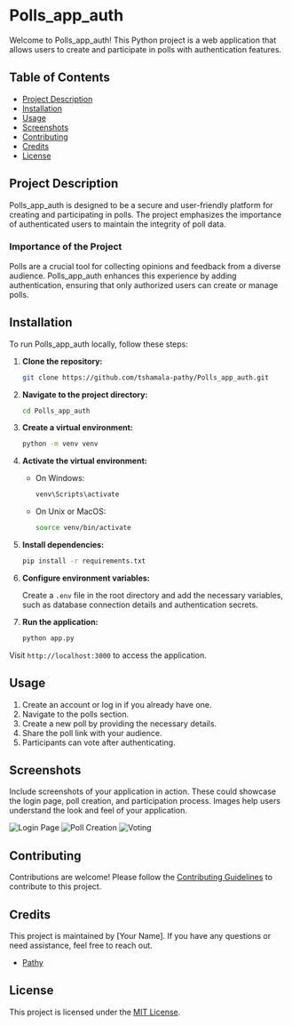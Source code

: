 # Polls_app_auth

Welcome to Polls_app_auth! This Python project is a web application that allows users to create and participate in polls with authentication features.

## Table of Contents

- [Project Description](#project-description)
- [Installation](#installation)
- [Usage](#usage)
- [Screenshots](#screenshots)
- [Contributing](#contributing)
- [Credits](#credits)
- [License](#license)

## Project Description

Polls_app_auth is designed to be a secure and user-friendly platform for creating and participating in polls. The project emphasizes the importance of authenticated users to maintain the integrity of poll data.

### Importance of the Project

Polls are a crucial tool for collecting opinions and feedback from a diverse audience. Polls_app_auth enhances this experience by adding authentication, ensuring that only authorized users can create or manage polls.

## Installation

To run Polls_app_auth locally, follow these steps:

1. **Clone the repository:**

    ```bash
    git clone https://github.com/tshamala-pathy/Polls_app_auth.git
    ```

2. **Navigate to the project directory:**

    ```bash
    cd Polls_app_auth
    ```

3. **Create a virtual environment:**

    ```bash
    python -m venv venv
    ```

4. **Activate the virtual environment:**

    - On Windows:

        ```bash
        venv\Scripts\activate
        ```

    - On Unix or MacOS:

        ```bash
        source venv/bin/activate
        ```

5. **Install dependencies:**

    ```bash
    pip install -r requirements.txt
    ```

6. **Configure environment variables:**

    Create a `.env` file in the root directory and add the necessary variables, such as database connection details and authentication secrets.

7. **Run the application:**

    ```bash
    python app.py
    ```

Visit `http://localhost:3000` to access the application.

## Usage

1. Create an account or log in if you already have one.
2. Navigate to the polls section.
3. Create a new poll by providing the necessary details.
4. Share the poll link with your audience.
5. Participants can vote after authenticating.

## Screenshots

Include screenshots of your application in action. These could showcase the login page, poll creation, and participation process. Images help users understand the look and feel of your application.

![Login Page](screenshots/login.png)
![Poll Creation](screenshots/poll_creation.png)
![Voting](screenshots/voting.png)

## Contributing

Contributions are welcome! Please follow the [Contributing Guidelines](CONTRIBUTING.md) to contribute to this project.

## Credits

This project is maintained by [Your Name]. If you have any questions or need assistance, feel free to reach out.

- [Pathy](https://github.com/tshamala-pathy)


## License

This project is licensed under the [MIT License](LICENSE).
